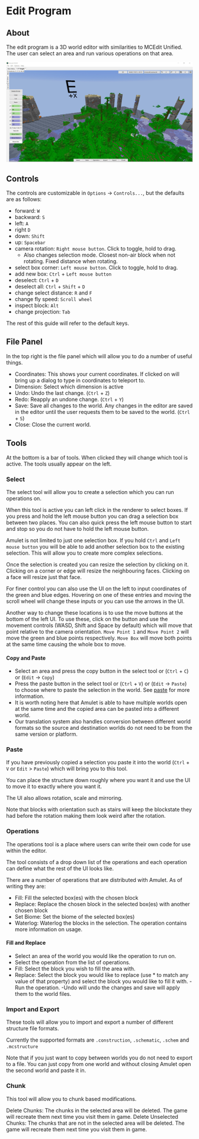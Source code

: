 # Edit Program

## About

The edit program is a 3D world editor with similarities to MCEdit Unified. The user can select an area and run various operations on that area.

![edit](../../../resource/img/edit.jpg)

## Controls

The controls are customizable in `Options` -> `Controls...`, but the defaults are as follows:
- forward: `W`
- backward: `S`
- left: `A`
- right `D`
- down: `Shift`
- up: `Spacebar`
- camera rotation: `Right mouse button`. Click to toggle, hold to drag.
    - Also changes selection mode. Closest non-air block when not rotating. Fixed distance when rotating.
- select box corner: `Left mouse button`. Click to toggle, hold to drag.
- add new box: `Ctrl` + `Left mouse button`
- deselect: `Ctrl` + `D`
- deselect all: `Ctrl` + `Shift` + `D`
- change select distance: `R` and `F`
- change fly speed: `Scroll wheel`
- inspect block: `Alt`
- change projection: `Tab`

The rest of this guide will refer to the default keys.

## File Panel

In the top right is the file panel which will allow you to do a number of useful things.

- Coordinates: This shows your current coordinates. If clicked on will bring up a dialog to type in coordinates to teleport to.
- Dimension: Select which dimension is active
- Undo: Undo the last change. (`Ctrl` + `Z`)
- Redo: Reapply an undone change. (`Ctrl` + `Y`)
- Save: Save all changes to the world. Any changes in the editor are saved in the editor until the user requests them to be saved to the world. (`Ctrl` + `S`)
- Close: Close the current world.

## Tools

At the bottom is a bar of tools. When clicked they will change which tool is active. The tools usually appear on the left.

### Select

The select tool will allow you to create a selection which you can run operations on.

When this tool is active you can left click in the renderer to select boxes.
If you press and hold the left mouse button you can drag a selection box between two places.
You can also quick press the left mouse button to start and stop so you do not have to hold the left mouse button.

Amulet is not limited to just one selection box. If you hold `Ctrl` and `Left mouse button` you will be able to add another selection box to the existing selection.
This will allow you to create more complex selections.

Once the selection is created you can resize the selection by clicking on it.
Clicking on a corner or edge will resize the neighbouring faces. 
Clicking on a face will resize just that face.

For finer control you can also use the UI on the left to input coordinates of the green and blue edges.
Hovering on one of these entries and moving the scroll wheel will change these inputs or you can use the arrows in the UI.

Another way to change these locations is to use the move buttons at the bottom of the left UI.
To use these, click on the button and use the movement controls (WASD, Shift and Space by default) which will move that point relative to the camera orientation.
`Move Point 1` and `Move Point 2` will move the green and blue points respectively.
`Move Box` will move both points at the same time causing the whole box to move.

#### Copy and Paste

- Select an area and press the copy button in the select tool or (`Ctrl` + `C`) or (`Edit` -> `Copy`)
- Press the paste button in the select tool or (`Ctrl` + `V`) or (`Edit` -> `Paste`) to choose where to paste the selection in the world. See [paste](#paste) for more information.
- It is worth noting here that Amulet is able to have multiple worlds open at the same time and the copied area can be pasted into a different world.
- Our translation system also handles conversion between different world formats so the source and destination worlds do not need to be from the same version or platform.

### Paste

If you have previously copied a selection you paste it into the world (`Ctrl` + `V` or `Edit` > `Paste`) which will bring you to this tool.

You can place the structure down roughly where you want it and use the UI to move it to exactly where you want it.

The UI also allows rotation, scale and mirroring.

Note that blocks with orientation such as stairs will keep the blockstate they had before the rotation making them look weird after the rotation.

### Operations

The operations tool is a place where users can write their own code for use within the editor.

The tool consists of a drop down list of the operations and each operation can define what the rest of the UI looks like.

There are a number of operations that are distributed with Amulet.
As of writing they are:
- Fill: Fill the selected box(es) with the chosen block
- Replace: Replace the chosen block in the selected box(es) with another chosen block
- Set Biome: Set the biome of the selected box(es)
- Waterlog: Waterlog the blocks in the selection. The operation contains more information on usage.

#### Fill and Replace

- Select an area of the world you would like the operation to run on.
- Select the operation from the list of operations.
- Fill: Select the block you wish to fill the area with.
- Replace: Select the block you would like to replace (use * to match any value of that property) and select the block you would like to fill it with.
-Run the operation.
-Undo will undo the changes and save will apply them to the world files.

### Import and Export

These tools will allow you to import and export a number of different structure file formats.

Currently the supported formats are `.construction`, `.schematic`, `.schem` and `.mcstructure`

Note that if you just want to copy between worlds you do not need to export to a file.
You can just copy from one world and without closing Amulet open the second world and paste it in. 

### Chunk

This tool will allow you to chunk based modifications.

Delete Chunks: The chunks in the selected area will be deleted. The game will recreate them next time you visit them in game.
Delete Unselected Chunks: The chunks that are not in the selected area will be deleted. The game will recreate them next time you visit them in game.
